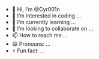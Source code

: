 - 👋 Hi, I’m @Cyr001n
- 👀 I’m interested in coding ...
- 🌱 I’m currently learning  ...
- 💞️ I’m looking to collaborate on ...
- 📫 How to reach me ...
- 😄 Pronouns: ...
- ⚡ Fun fact: ...

<!---
Cyr001n/Cyr001n is a ✨ special ✨ repository because its `README.md` (this file) appears on your GitHub profile.
You can click the Preview link to take a look at your changes.
--->
